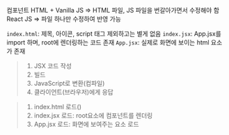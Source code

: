 컴포넌트
	HTML + Vanilla JS => HTML 파일, JS 파일을 번갈아가면서 수정해야 함
	React JS => 파일 하나만 수정하여 반영 가능

`index.html`: 제목, 아이콘, script 태그 제외하고는 별게 없음
`index.jsx`: App.jsx를 import 하며, root에 렌더링하는 코드 존재
`App.jsx`: 실제로 화면에 보이는 html 요소가 존재

> 1. JSX 코드 작성 
> 2. 빌드 
> 3. JavaScript로 변환(컴파일) 
> 4. 클라이언트(브라우저)에게 응답

> 1. index.html 로드(<script type="module" src="index.jsx"></script>)
> 2. index.jsx 로드: root요소에 <App /> 컴포넌트를 렌더링
> 3. App.jsx 로드: 화면에 보여주는 요소 로드